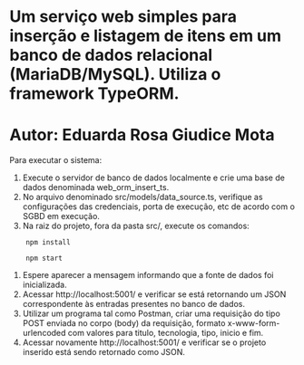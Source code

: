 # Um serviço web simples para inserção e listagem de itens em um banco de dados relacional (MariaDB/MySQL). Utiliza o framework TypeORM.

# Autor: Eduarda Rosa Giudice Mota

Para executar o sistema:

1. Execute o servidor de banco de dados localmente e crie uma base de dados denominada web_orm_insert_ts.
1. No arquivo denominado src/models/data_source.ts, verifique as configurações das credenciais, porta de execução, etc  de acordo com o SGBD em execução.
1. Na raiz do projeto, fora da pasta src/, execute os comandos:
```console
    npm install
```
```console
    npm start
``` 
1. Espere aparecer a mensagem informando que a fonte de dados foi inicializada.
1. Acessar http://localhost:5001/ e verificar se está retornando um JSON correspondente às entradas presentes no banco de dados.
1. Utilizar um programa tal como Postman, criar uma requisição do tipo POST enviada no corpo (body) da requisição, formato x-www-form-urlencoded com valores para titulo, tecnologia, tipo, inicio e fim.
1. Acessar novamente http://localhost:5001/ e verificar se o projeto inserido está sendo retornado como JSON.
